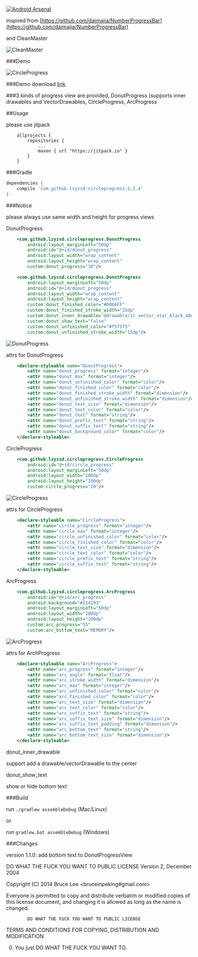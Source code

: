 [![Android Arsenal](https://img.shields.io/badge/Android+Arsenal-CircleProgress-brightgreen.svg?style=flat)](https://android-arsenal.com/details/1/1130)

inspired from
[https://github.com/daimajia/NumberProgressBar](https://github.com/daimajia/NumberProgressBar)

and CleanMaster

![CleanMaster](http://i.stack.imgur.com/sZP5t.png)

###Demo

![CircleProgress](https://raw.githubusercontent.com/lzyzsd/CircleProgress/master/demos/circle_progress.gif)

###Demo download [link](https://raw.githubusercontent.com/lzyzsd/CircleProgress/master/demos/example.apk)

###3 kinds of progress view are provided, DonutProgress (supports inner drawables and VectorDrawables, CircleProgress, ArcProgress

##Usage

please use jitpack

```
    allprojects {
		repositories {
			...
			maven { url "https://jitpack.io" }
		}
	}
```

###Gradle

```groovy
dependencies {
    compile 'com.github.lzyzsd:circleprogress:1.2.4'
}
```

###Notice

please always use same width and height for progress views

DonutProgress

```xml
    <com.github.lzyzsd.circleprogress.DonutProgress
        android:layout_marginLeft="50dp"
        android:id="@+id/donut_progress"
        android:layout_width="wrap_content"
        android:layout_height="wrap_content"
        custom:donut_progress="30"/>
```

```xml
    <com.github.lzyzsd.circleprogress.DonutProgress
        android:layout_marginLeft="50dp"
        android:id="@+id/donut_progress"
        android:layout_width="wrap_content"
        android:layout_height="wrap_content"
        custom:donut_finished_color="#0066FF"
        custom:donut_finished_stroke_width="15dp"
        custom:donut_inner_drawable="@drawable/ic_vector_star_black_48dp"
        custom:donut_show_text="false"
        custom:donut_unfinished_color="#f5f5f5"
        custom:donut_unfinished_stroke_width="15dp"/>
```

![DonutProgress](https://raw.githubusercontent.com/lzyzsd/CircleProgress/master/demos/donutprogress_demo.png)

attrs for DonutProgress

```xml
    <declare-styleable name="DonutProgress">
        <attr name="donut_progress" format="integer"/>
        <attr name="donut_max" format="integer"/>
        <attr name="donut_unfinished_color" format="color"/>
        <attr name="donut_finished_color" format="color"/>
        <attr name="donut_finished_stroke_width" format="dimension"/>
        <attr name="donut_unfinished_stroke_width" format="dimension"/>
        <attr name="donut_text_size" format="dimension"/>
        <attr name="donut_text_color" format="color"/>
        <attr name="donut_text" format="string"/>
        <attr name="donut_prefix_text" format="string"/>
        <attr name="donut_suffix_text" format="string"/>
        <attr name="donut_background_color" format="color"/>
    </declare-styleable>
```

CircleProgress

```xml
    <com.github.lzyzsd.circleprogress.CircleProgress
        android:id="@+id/circle_progress"
        android:layout_marginLeft="50dp"
        android:layout_width="100dp"
        android:layout_height="100dp"
        custom:circle_progress="20"/>
```

![CircleProgress](https://raw.githubusercontent.com/lzyzsd/CircleProgress/master/demos/circleprogress_demo.png)

attrs for CircleProgress

```xml
    <declare-styleable name="CircleProgress">
        <attr name="circle_progress" format="integer"/>
        <attr name="circle_max" format="integer"/>
        <attr name="circle_unfinished_color" format="color"/>
        <attr name="circle_finished_color" format="color"/>
        <attr name="circle_text_size" format="dimension"/>
        <attr name="circle_text_color" format="color"/>
        <attr name="circle_prefix_text" format="string"/>
        <attr name="circle_suffix_text" format="string"/>
    </declare-styleable>
```

ArcProgress

```xml
    <com.github.lzyzsd.circleprogress.ArcProgress
        android:id="@+id/arc_progress"
        android:background="#214193"
        android:layout_marginLeft="50dp"
        android:layout_width="100dp"
        android:layout_height="100dp"
        custom:arc_progress="55"
        custom:arc_bottom_text="MEMORY"/>
```

![ArcProgress](https://raw.githubusercontent.com/lzyzsd/CircleProgress/master/demos/arcprogress_demo.png)

attrs for ArchProgress

```xml
    <declare-styleable name="ArcProgress">
        <attr name="arc_progress" format="integer"/>
        <attr name="arc_angle" format="float"/>
        <attr name="arc_stroke_width" format="dimension"/>
        <attr name="arc_max" format="integer"/>
        <attr name="arc_unfinished_color" format="color"/>
        <attr name="arc_finished_color" format="color"/>
        <attr name="arc_text_size" format="dimension"/>
        <attr name="arc_text_color" format="color"/>
        <attr name="arc_suffix_text" format="string"/>
        <attr name="arc_suffix_text_size" format="dimension"/>
        <attr name="arc_suffix_text_padding" format="dimension"/>
        <attr name="arc_bottom_text" format="string"/>
        <attr name="arc_bottom_text_size" format="dimension"/>
    </declare-styleable>
```


donut_inner_drawable

support add a drawable/vectorDrawable to the center

donut_show_text

show or hide bottom text


###Build

run `./gradlew assembleDebug` (Mac/Linux)

or

run `gradlew.bat assembleDebug` (Windows)


###Changes

version 1.1.0: add bottom text to DonutProgressView

DO WHAT THE FUCK YOU WANT TO PUBLIC LICENSE
                    Version 2, December 2004

 Copyright (C) 2014 Bruce Lee <bruceinpeking#gmail.com>

 Everyone is permitted to copy and distribute verbatim or modified
 copies of this license document, and changing it is allowed as long
 as the name is changed.

            DO WHAT THE FUCK YOU WANT TO PUBLIC LICENSE
   TERMS AND CONDITIONS FOR COPYING, DISTRIBUTION AND MODIFICATION

  0. You just DO WHAT THE FUCK YOU WANT TO.